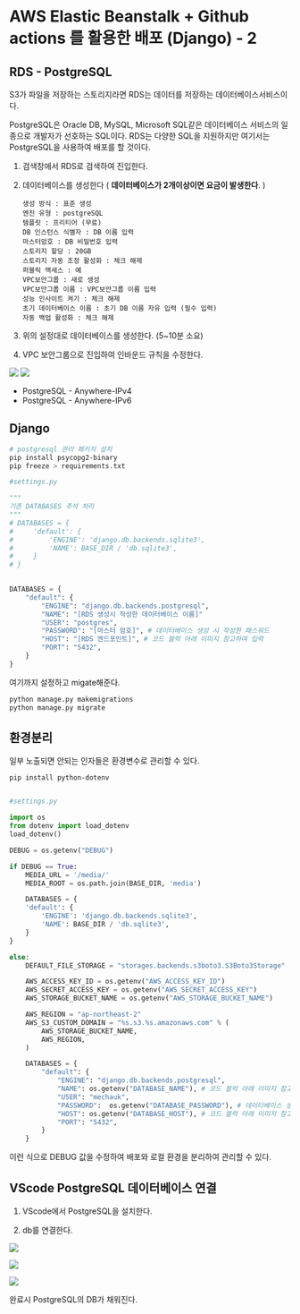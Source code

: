 # AWS Elastic Beanstalk + Github actions 를 활용한 배포 (Django) - 2



## RDS - PostgreSQL

S3가 파일을 저장하는 스토리지라면 RDS는 데이터를 저장하는 데이터베이스서비스이다.

PostgreSQL은 Oracle DB, MySQL, Microsoft SQL같은 데이터베이스 서비스의 일종으로 개발자가 선호하는 SQL이다. RDS는 다양한 SQL을 지원하지만 여기서는 PostgreSQL을 사용하여 배포를 할 것이다.



1. 검색창에서 RDS로 검색하여 진입한다.

2. 데이터베이스를 생성한다 ( **데이터베이스가 2개이상이면 요금이 발생한다**. )

   ```
   생성 방식 : 표준 생성
   엔진 유형 : postgreSQL
   템플릿 : 프리티어 (무료)
   DB 인스턴스 식별자 : DB 이름 입력
   마스터암호 : DB 비밀번호 입력
   스토리지 할당 : 20GB
   스토리지 자동 조정 활성화 : 체크 해제
   퍼블릭 액세스 : 예
   VPC보안그룹 : 새로 생성
   VPC보안그룹 이름 : VPC보안그룹 이름 입력
   성능 인사이트 켜기 : 체크 해제
   초기 데이터베이스 이름 : 초기 DB 이름 자유 입력 (필수 입력)
   자동 백업 활성화 : 체크 해제
   ```



3. 위의 설정대로 데이터베이스를 생성한다. (5~10분 소요)


4. VPC 보안그룹으로 진입하여 인바운드 규칙을 수정한다.

![](https://velog.velcdn.com/images/mechauk418/post/3f3cf6b0-ab77-4ca3-9cff-30e53d33ff41/image.jpg)
![](https://velog.velcdn.com/images/mechauk418/post/f9b7fe24-403f-4ffa-931c-f08b581a9abd/image.png)

- PostgreSQL - Anywhere-IPv4
- PostgreSQL - Anywhere-IPv6


## Django

```bash
# postgresql 관리 패키지 설치
pip install psycopg2-binary
pip freeze > requirements.txt

```

```python
#settings.py

"""
기존 DATABASES 주석 처리
"""
# DATABASES = {
#     'default': {
#         'ENGINE': 'django.db.backends.sqlite3',
#         'NAME': BASE_DIR / 'db.sqlite3',
#     }
# }

	
DATABASES = {
    "default": {
        "ENGINE": "django.db.backends.postgresql",
        "NAME": "[RDS 생성시 작성한 데이터베이스 이름]"
        "USER": "postgres",
        "PASSWORD": "[마스터 암호]", # 데이터베이스 생성 시 작성한 패스워드
        "HOST": "[RDS 엔드포인트]", # 코드 블럭 아래 이미지 참고하여 입력
        "PORT": "5432",
    }
}

```

여기까지 설정하고 migate해준다.

```python
python manage.py makemigrations
python manage.py migrate

```


## 환경분리

일부 노출되면 안되는 인자들은 환경변수로 관리할 수 있다.

```git
pip install python-dotenv
```

```python

#settings.py

import os
from dotenv import load_dotenv
load_dotenv()

DEBUG = os.getenv("DEBUG")

if DEBUG == True: 
    MEDIA_URL = '/media/'
    MEDIA_ROOT = os.path.join(BASE_DIR, 'media')

    DATABASES = {
    'default': {
        'ENGINE': 'django.db.backends.sqlite3',
        'NAME': BASE_DIR / 'db.sqlite3',
    }
}

else:   
    DEFAULT_FILE_STORAGE = "storages.backends.s3boto3.S3Boto3Storage"

    AWS_ACCESS_KEY_ID = os.getenv("AWS_ACCESS_KEY_ID")
    AWS_SECRET_ACCESS_KEY = os.getenv("AWS_SECRET_ACCESS_KEY")
    AWS_STORAGE_BUCKET_NAME = os.getenv("AWS_STORAGE_BUCKET_NAME")

    AWS_REGION = "ap-northeast-2"
    AWS_S3_CUSTOM_DOMAIN = "%s.s3.%s.amazonaws.com" % (
        AWS_STORAGE_BUCKET_NAME,
        AWS_REGION,
    )

    DATABASES = {
        "default": {
            "ENGINE": "django.db.backends.postgresql",
            "NAME": os.getenv("DATABASE_NAME"), # 코드 블럭 아래 이미지 참고하여 입력
            "USER": "mechauk",
            "PASSWORD":  os.getenv("DATABASE_PASSWORD"), # 데이터베이스 생성 시 작성한 패스워드
            "HOST": os.getenv("DATABASE_HOST"), # 코드 블럭 아래 이미지 참고하여 입력
            "PORT": "5432",
        }
    }

```

이런 식으로 DEBUG 값을 수정하여 배포와 로컬 환경을 분리하여 관리할 수 있다.


## VScode PostgreSQL 데이터베이스 연결

1. VScode에서 PostgreSQL을 설치한다.

2. db를 연결한다.


![](https://velog.velcdn.com/images/mechauk418/post/c2f3634a-2108-4c52-924d-191326aefd0c/image.png)

![](https://velog.velcdn.com/images/mechauk418/post/8f8a70ad-47e7-4679-a396-03f62d77ef2f/image.jpg)

![](https://velog.velcdn.com/images/mechauk418/post/14b0ba69-d0b3-46c5-82ff-ee3e465bce9a/image.jpg)

완료시 PostgreSQL의 DB가 채워진다.